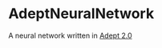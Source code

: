 # AdeptNeuralNetwork
A neural network written in [Adept 2.0](https://github.com/IsaacShelton/Adept)
